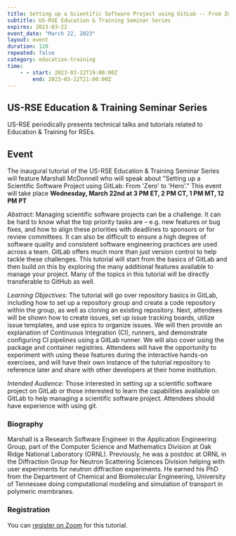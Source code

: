 ```yaml
---
title: Setting up a Scientific Software Project using GitLab -- From Zero to Hero
subtitle: US-RSE Education & Training Seminar Series
expires: 2023-03-22
event_date: "March 22, 2023"
layout: event
duration: 120
repeated: false
category: education-training
time:
    - - start: 2023-03-22T19:00:00Z
        end: 2023-03-22T21:00:00Z
---
```


## US-RSE Education & Training Seminar Series

US-RSE periodically presents technical talks and tutorials related to Education & Training for RSEs.

## Event

The inaugural tutorial of the US-RSE Education & Training Seminar Series will feature Marshall McDonnell who will speak about "Setting up a Scientific Software Project using GitLab: From 'Zero' to 'Hero'."
This event will take place **Wednesday, March 22nd at 3 PM ET, 2 PM CT, 1 PM MT, 12 PM PT**

*Abstract*: Managing scientific software projects can be a challenge. It can be hard to know what the top priority tasks are – e.g. new features or bug fixes, and how to align these priorities with deadlines to sponsors or for review committees. It can also be difficult to ensure a high degree of  software quality and consistent software engineering practices are used across a team. GitLab offers much more than just version control to help tackle these challenges.  This tutorial will start from the basics of GitLab and then build on this by exploring the many additional features available to manage your project. Many of the topics in this tutorial will be directly transferable to GitHub as well.

*Learning Objectives*: The tutorial will go over repository basics in GitLab, including how to set up a repository group and create a code repository within the group, as well as cloning an existing repository. Next, attendees will be shown how to create issues, set up issue tracking boards, utilize issue templates, and use epics to organize issues. We will then provide an explanation of Continuous Integration (CI), runners, and demonstrate configuring CI pipelines using a GitLab runner. We will also cover using the package and  container registries. Attendees will have the opportunity to experiment with using these features during the interactive hands-on exercises,  and will have their own instance of the tutorial repository to reference later and share with other developers at their home institution.

*Intended Audience*: Those interested in setting up a scientific software project on GitLab or those interested to learn the capabilities available on GitLab to help managing a scientific software project. Attendees should have experience with using git.


### Biography

Marshall is a Research Software Engineer in the Application Engineering Group, part of the Computer Science and Mathematics Division at Oak Ridge National Laboratory (ORNL). Previously, he was a postdoc at ORNL in  the Diffraction Group for Neutron Scattering Sciences Division helping with user experiments for neutron diffraction experiments. He earned his PhD from the Department of Chemical and Biomolecular Engineering, University of Tennessee doing computational modeling and simulation of transport in polymeric membranes.

### Registration

You can [register on Zoom](https://mit.zoom.us/meeting/register/tJEsceGorjwpE93KyA7n5wFx-ogY-o1q7gRN) for this tutorial.
